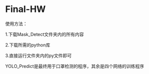 # Final-HW
  使用方法：  
  
  1.下载Mask_Detect文件夹内的所有内容  
  
  2.下载所需的python库  
  
  3.直接运行文件夹内的py文件即可  
  
  YOLO_Predict是最终用于口罩检测的程序，其余是四个网络的训练程序
  
